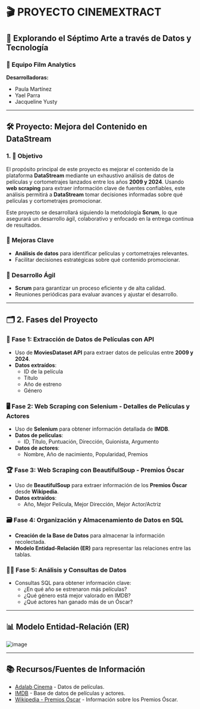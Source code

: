 # 🎬 PROYECTO CINEMEXTRACT

## 🎥 Explorando el Séptimo Arte a través de Datos y Tecnología

### 👥 Equipo Film Analytics 

**Desarrolladoras:**

- Paula Martínez
- Yael Parra
- Jacqueline Yusty
---

## 🛠️ Proyecto: Mejora del Contenido en DataStream

### 1. 🎯 **Objetivo**

El propósito principal de este proyecto es mejorar el contenido de la plataforma **DataStream** mediante un exhaustivo análisis de datos de películas y cortometrajes lanzados entre los años **2009 y 2024**. Usando **web scraping** para extraer información clave de fuentes confiables, este análisis permitirá a **DataStream** tomar decisiones informadas sobre qué películas y cortometrajes promocionar.

Este proyecto se desarrollará siguiendo la metodología **Scrum**, lo que asegurará un desarrollo ágil, colaborativo y enfocado en la entrega continua de resultados.

### 🚀 **Mejoras Clave**
- **Análisis de datos** para identificar películas y cortometrajes relevantes.
- Facilitar decisiones estratégicas sobre qué contenido promocionar.

### 🤝 **Desarrollo Ágil**
- **Scrum** para garantizar un proceso eficiente y de alta calidad.
- Reuniones periódicas para evaluar avances y ajustar el desarrollo.

---

## 🗂️ 2. **Fases del Proyecto**

### 📡 **Fase 1: Extracción de Datos de Películas con API**
- Uso de **MoviesDataset API** para extraer datos de películas entre **2009 y 2024**.
- **Datos extraídos**:
  - ID de la película
  - Título
  - Año de estreno
  - Género

### 🖥️ **Fase 2: Web Scraping con Selenium - Detalles de Películas y Actores**
- Uso de **Selenium** para obtener información detallada de **IMDB**.
- **Datos de películas**:
  - ID, Título, Puntuación, Dirección, Guionista, Argumento
- **Datos de actores**:
  - Nombre, Año de nacimiento, Popularidad, Premios

### 🏆 **Fase 3: Web Scraping con BeautifulSoup - Premios Óscar**
- Uso de **BeautifulSoup** para extraer información de los **Premios Óscar** desde **Wikipedia**.
- **Datos extraídos**:
  - Año, Mejor Película, Mejor Dirección, Mejor Actor/Actriz

### 🗃️ **Fase 4: Organización y Almacenamiento de Datos en SQL**
- **Creación de la Base de Datos** para almacenar la información recolectada.
- **Modelo Entidad-Relación (ER)** para representar las relaciones entre las tablas.

### 🧑‍💻 **Fase 5: Análisis y Consultas de Datos**
- Consultas SQL para obtener información clave:
  - ¿En qué año se estrenaron más películas?
  - ¿Qué género está mejor valorado en IMDB?
  - ¿Qué actores han ganado más de un Óscar?

---

## 📊 **Modelo Entidad-Relación (ER)**


![image](https://github.com/user-attachments/assets/486f7bfa-202c-4423-85ba-a4dc841deb35)

---

## 📚 **Recursos/Fuentes de Información**

- [Adalab Cinema](https://dev.adalab.es/cinema/) - Datos de películas.
- [IMDB](https://www.imdb.com/) - Base de datos de películas y actores.
- [Wikipedia - Premios Óscar](https://es.wikipedia.org/wiki/Premios_%C3%93scar) - Información sobre los Premios Óscar.

